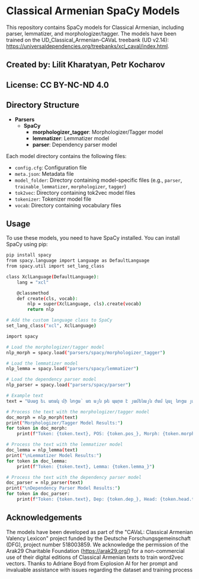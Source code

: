 # Classical Armenian SpaCy Models

This repository contains SpaCy models for Classical Armenian, including parser, lemmatizer, and morphologizer/tagger. The models have been trained on the UD_Classical_Armenian-CAVaL treebank (UD v2.14): https://universaldependencies.org/treebanks/xcl_caval/index.html.

## Created by: Lilit Kharatyan, Petr Kocharov

## License: CC BY-NC-ND 4.0

## Directory Structure

- **Parsers**
  - **SpaCy**
    - **morphologizer_tagger**: Morphologizer/Tagger model
    - **lemmatizer**: Lemmatizer model
    - **parser**: Dependency parser model

Each model directory contains the following files:
- `config.cfg`: Configuration file
- `meta.json`: Metadata file
- `model_folder`: Directory containing model-specific files (e.g., `parser`, `trainable_lemmatizer`, `morphologizer`, `tagger`)
- `tok2vec`: Directory containing tok2vec model files
- `tokenizer`: Tokenizer model file
- `vocab`: Directory containing vocabulary files

## Usage

To use these models, you need to have SpaCy installed. You can install SpaCy using pip:

```bash
pip install spacy
from spacy.language import Language as DefaultLanguage
from spacy.util import set_lang_class

class XclLanguage(DefaultLanguage):
    lang = "xcl"

    @classmethod
    def create(cls, vocab):
        nlp = super(XclLanguage, cls).create(vocab)
        return nlp

# Add the custom language class to SpaCy
set_lang_class("xcl", XclLanguage)

import spacy

# Load the morphologizer/tagger model
nlp_morph = spacy.load("parsers/spacy/morphologizer_tagger")

# Load the lemmatizer model
nlp_lemma = spacy.load("parsers/spacy/lemmatizer")

# Load the dependency parser model
nlp_parser = spacy.load("parsers/spacy/parser")

# Example text
text = "Ասաց եւ առակ մի նոցա՝ առ այն թե պարտ է յամենայն ժամ կալ նոցա յաղաւթս. եւ մի ձանձրանալ."

# Process the text with the morphologizer/tagger model
doc_morph = nlp_morph(text)
print("Morphologizer/Tagger Model Results:")
for token in doc_morph:
    print(f"Token: {token.text}, POS: {token.pos_}, Morph: {token.morph}")

# Process the text with the lemmatizer model
doc_lemma = nlp_lemma(text)
print("\nLemmatizer Model Results:")
for token in doc_lemma:
    print(f"Token: {token.text}, Lemma: {token.lemma_}")

# Process the text with the dependency parser model
doc_parser = nlp_parser(text)
print("\nDependency Parser Model Results:")
for token in doc_parser:
    print(f"Token: {token.text}, Dep: {token.dep_}, Head: {token.head.text}")
```
## Acknowledgements
The models have been developed as part of the "CAVaL: Classical Armenian Valency Lexicon" project funded by the Deutsche Forschungsgemeinschaft (DFG), project number 518003859.
We acknowledge the permission of the Arak29 Charitable Foundation (https://arak29.org/) for a non-commercial use of their digital editions of Classical Armenian texts to train word2vec vectors. Thanks to Adriane Boyd from Explosion AI for her prompt and invaluable assistance with issues regarding the dataset and training process
